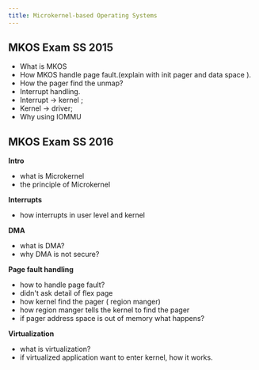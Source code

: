 ```yaml
---
title: Microkernel-based Operating Systems
---
```


## MKOS Exam SS 2015

- What is MKOS
- How MKOS handle page fault.(explain with init pager and data space ).
- How the pager find the unmap?
- Interrupt handling.
- Interrupt -> kernel ;
- Kernel -> driver;
- Why using IOMMU

## MKOS Exam SS 2016

**Intro**

- what is Microkernel
- the principle of Microkernel

**Interrupts**

- how interrupts in user level and kernel

**DMA**

- what is DMA?
- why DMA is not secure?

**Page fault handling**

- how to handle page fault?
- didn't ask detail of flex page
- how kernel find the pager ( region manger)
- how region manger tells the kernel to find the pager
- if pager address space is out of memory what happens?

**Virtualization**

- what is virtualization?
- if virtualized application want to enter kernel, how it works.
